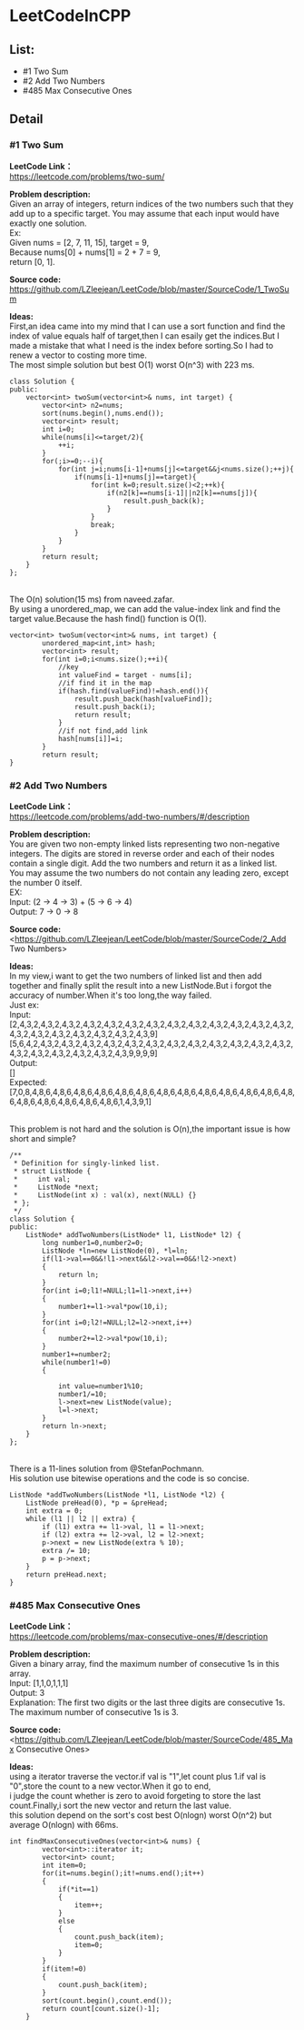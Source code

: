 # LeetCodeInCPP

## List:

* #1    Two Sum
* #2    Add Two Numbers
* #485  Max Consecutive Ones

## Detail

###   #1 Two Sum
**LeetCode Link：**
<br><https://leetcode.com/problems/two-sum/>

**Problem description:**
<br>Given an array of integers, return indices of the two numbers such that they add up to a specific target.
You may assume that each input would have exactly one solution.
<br>Ex:
<br>Given nums = [2, 7, 11, 15], target = 9,
<br>Because nums[0] + nums[1] = 2 + 7 = 9,
<br>return [0, 1].

**Source code:**
<br><https://github.com/LZleejean/LeetCode/blob/master/SourceCode/1_TwoSum>

**Ideas:**
<br>First,an idea came into my mind that I can use a sort function and find the index of value equals half of target,then I can esaily get the indices.But I made a mistake that what I need is the index before sorting.So I had to renew a vector to costing more time.
<br>The most simple solution but best O(1) worst O(n^3) with 223 ms.
```
class Solution {
public:
    vector<int> twoSum(vector<int>& nums, int target) {
        vector<int> n2=nums;
        sort(nums.begin(),nums.end());
        vector<int> result;
        int i=0;
        while(nums[i]<=target/2){
            ++i;
        }
        for(;i>=0;--i){
            for(int j=i;nums[i-1]+nums[j]<=target&&j<nums.size();++j){
                if(nums[i-1]+nums[j]==target){
                    for(int k=0;result.size()<2;++k){
                        if(n2[k]==nums[i-1]||n2[k]==nums[j]){
                            result.push_back(k);
                        }
                    }
                    break;
                }
            }
        }
        return result;
    }
};
```
<br> The O(n) solution(15 ms) from naveed.zafar.
<br>By using a unordered_map, we can add the value-index link and find the target value.Because the hash find() function is O(1).
<br>
```
vector<int> twoSum(vector<int>& nums, int target) {
        unordered_map<int,int> hash;
        vector<int> result;
        for(int i=0;i<nums.size();++i){
            //key
            int valueFind = target - nums[i];
            //if find it in the map
            if(hash.find(valueFind)!=hash.end()){
                result.push_back(hash[valueFind]);
                result.push_back(i);
                return result;
            }
            //if not find,add link
            hash[nums[i]]=i;
        }
        return result;
}
```

### #2 Add Two Numbers
**LeetCode Link：**
<br>https://leetcode.com/problems/add-two-numbers/#/description

**Problem description:**
<br>You are given two non-empty linked lists representing two non-negative integers. The digits are stored in reverse order and each of their nodes contain a single digit. Add the two numbers and return it as a linked list.
<br>You may assume the two numbers do not contain any leading zero, except the number 0 itself.
<br>EX:
<br>Input: (2 -> 4 -> 3) + (5 -> 6 -> 4)
<br>Output: 7 -> 0 -> 8

**Source code:**
<br><https://github.com/LZleejean/LeetCode/blob/master/SourceCode/2_Add Two Numbers>

**Ideas:**
<br>In my view,i want to get the two numbers of linked list and then add together and finally split the result into a new ListNode.But i forgot the accuracy of number.When it's too long,the way failed.
<br>Just ex:
<br>Input:
<br>[2,4,3,2,4,3,2,4,3,2,4,3,2,4,3,2,4,3,2,4,3,2,4,3,2,4,3,2,4,3,2,4,3,2,4,3,2,4,3,2,4,3,2,4,3,2,4,3,2,4,3,2,4,3,2,4,3,2,4,3,9]
<br>[5,6,4,2,4,3,2,4,3,2,4,3,2,4,3,2,4,3,2,4,3,2,4,3,2,4,3,2,4,3,2,4,3,2,4,3,2,4,3,2,4,3,2,4,3,2,4,3,2,4,3,2,4,3,2,4,3,9,9,9,9]
<br>Output:
<br>[]
<br>Expected:
<br>[7,0,8,4,8,6,4,8,6,4,8,6,4,8,6,4,8,6,4,8,6,4,8,6,4,8,6,4,8,6,4,8,6,4,8,6,4,8,6,4,8,6,4,8,6,4,8,6,4,8,6,4,8,6,4,8,6,1,4,3,9,1]

<br>This problem is not hard and the solution is O(n),the important issue is how short and simple?
<br>
```
/**
 * Definition for singly-linked list.
 * struct ListNode {
 *     int val;
 *     ListNode *next;
 *     ListNode(int x) : val(x), next(NULL) {}
 * };
 */
class Solution {
public:
    ListNode* addTwoNumbers(ListNode* l1, ListNode* l2) {
        long number1=0,number2=0;
        ListNode *ln=new ListNode(0), *l=ln;
        if(l1->val==0&&!l1->next&&l2->val==0&&!l2->next)
        {
            return ln;
        }
        for(int i=0;l1!=NULL;l1=l1->next,i++)
        {
            number1+=l1->val*pow(10,i);
        }
        for(int i=0;l2!=NULL;l2=l2->next,i++)
        {
            number2+=l2->val*pow(10,i);
        }
        number1+=number2;
        while(number1!=0)
        {
            
            int value=number1%10;
            number1/=10;
            l->next=new ListNode(value);
            l=l->next;
        }
        return ln->next;
    }
};
```
<br>There is a 11-lines solution from @StefanPochmann.
<br>His solution use bitewise operations and the code is so concise.
<br>
```
ListNode *addTwoNumbers(ListNode *l1, ListNode *l2) {
    ListNode preHead(0), *p = &preHead;
    int extra = 0;
    while (l1 || l2 || extra) {
        if (l1) extra += l1->val, l1 = l1->next;
        if (l2) extra += l2->val, l2 = l2->next;
        p->next = new ListNode(extra % 10);
        extra /= 10;
        p = p->next;
    }
    return preHead.next;
}
```

###   #485 Max Consecutive Ones
**LeetCode Link：**
<br>https://leetcode.com/problems/max-consecutive-ones/#/description

**Problem description:**
<br>Given a binary array, find the maximum number of consecutive 1s in this array.
<br>Input: [1,1,0,1,1,1]
<br>Output: 3
<br>Explanation: The first two digits or the last three digits are consecutive 1s.
<br>    The maximum number of consecutive 1s is 3.

**Source code:**
<br><https://github.com/LZleejean/LeetCode/blob/master/SourceCode/485_Max Consecutive Ones>

**Ideas:**
<br>using a iterator traverse the vector.if val is "1",let count plus 1.if val is "0",store the count to a new vector.When it go to end,
<br>i judge the count whether is zero to avoid forgeting to store the last count.Finally,i sort the new vector and return the last value.
<br>this solution depend on the sort's cost best O(nlogn) worst O(n^2) but average O(nlogn) with 66ms.
```
int findMaxConsecutiveOnes(vector<int>& nums) {
        vector<int>::iterator it;
        vector<int> count;
        int item=0;
        for(it=nums.begin();it!=nums.end();it++)
        {
            if(*it==1)
            {
                item++;
            }
            else
            {
                count.push_back(item);
                item=0;
            }
        }
        if(item!=0)
        {
            count.push_back(item);
        }
        sort(count.begin(),count.end());
        return count[count.size()-1];
    }
```
